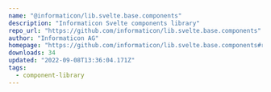 ```yaml
---
name: "@informaticon/lib.svelte.base.components"
description: "Informaticon Svelte components library"
repo_url: "https://github.com/informaticon/lib.svelte.base.components"
author: "Informaticon AG"
homepage: "https://github.com/informaticon/lib.svelte.base.components#readme"
downloads: 34
updated: "2022-09-08T13:36:04.171Z"
tags: 
  - component-library
---
```


